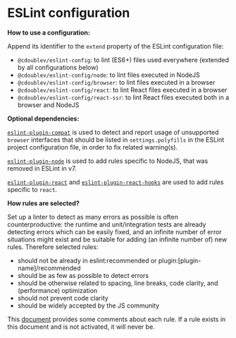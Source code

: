 
# ESLint configuration

**How to use a configuration:**

Append its identifier to the `extend` property of the ESLint configuration file:

- `@cdoublev/eslint-config`: to lint (ES6+) files used everywhere (extended by all configurations below)
- `@cdoublev/eslint-config/node`: to lint files executed in NodeJS
- `@cdoublev/eslint-config/browser`: to lint files executed in a browser
- `@cdoublev/eslint-config/react`: to lint React files executed in a browser
- `@cdoublev/eslint-config/react-ssr`: to lint React files executed both in a browser and NodeJS

**Optional dependencies:**

[`eslint-plugin-compat`](https://github.com/amilajack/eslint-plugin-compat) is used to detect and report usage of unsupported `browser` interfaces that should be listed in `settings.polyfills` in the ESLint project configuration file, in order to fix related warning(s).

[`eslint-plugin-node`](https://github.com/mysticatea/eslint-plugin-node) is used to add rules specific to NodeJS, that was removed in ESLint in v7.

[`eslint-plugin-react`](https://github.com/yannickcr/eslint-plugin-react) and [`eslint-plugin-react-hooks`](https://reactjs.org/docs/hooks-rules.html#eslint-plugin) are used to add rules specific to `react`.

**How rules are selected?**

Set up a linter to detect as many errors as possible is often counterproductive: the runtime and unit/integration tests are already detecting errors which can be easily fixed, and an infinite number of error situations might exist and be suitable for adding (an infinite number of) new rules. Therefore selected rules:

- should not be already in eslint:recommended or plugin:[plugin-name]/recommended
- should be as few as possible to detect errors
- should be otherwise related to spacing, line breaks, code clarity, and (performance) optimization
- should not prevent code clarity
- should be widely accepted by the JS community

This [document](https://docs.google.com/spreadsheets/d/1yPd3sRYB1A81YxMk06ckDMLhZgFYyO66Z0gIVhITBgQ/) provides some comments about each rule. If a rule exists in this document and is not activated, it will never be.

